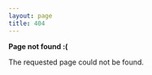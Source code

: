 ```yaml
---
layout: page
title: 404
---
```

<p><strong>Page not found :(</strong></p>
<p>The requested page could not be found.</p>
